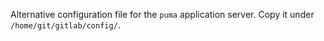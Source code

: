 Alternative configuration file for the `puma` application server. Copy it under `/home/git/gitlab/config/`.
